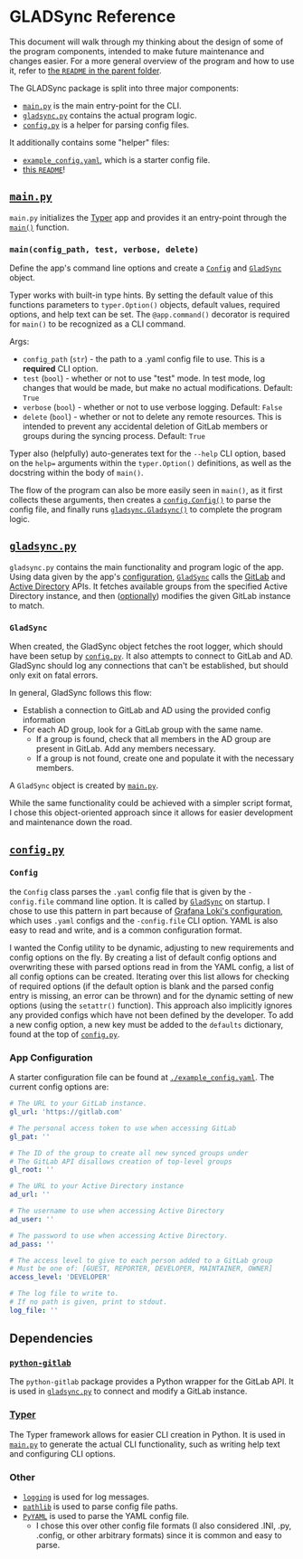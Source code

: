 # GLADSync Reference

This document will walk through my thinking about the design of some of the program components, intended to make future maintenance and changes easier. For a more general overview of the program and how to use it, refer to [the `README` in the parent folder](../README.md).

The GLADSync package is split into three major components:

- [`main.py`](#mainpy) is the main entry-point for the CLI.
- [`gladsync.py`](#gladsyncpy) contains the actual program logic.
- [`config.py`](#configpy) is a helper for parsing config files.

It additionally contains some "helper" files:

- [`example_config.yaml`](#app-configuration), which is a starter config file.
- [this `README`](./README.md)!

## [`main.py`](./main.py)

`main.py` initializes the [Typer](#typer) app and provides it an entry-point through the [`main()`](#main) function.

### `main(config_path, test, verbose, delete)`

Define the app's command line options and create a [`Config`](#config) and [`GladSync`](#gladsync) object.

Typer works with built-in type hints. By setting the default value of this functions parameters to `typer.Option()` objects, default values, required options, and help text can be set. The `@app.command()` decorator is required for `main()` to be recognized as a CLI command.

Args:

- `config_path` (`str`) - the path to a .yaml config file to use. This is a **required** CLI option.
- `test` (`bool`) - whether or not to use "test" mode. In test mode, log changes that would be made, but make no actual modifications. Default: `True`
- `verbose` (`bool`) - whether or not to use verbose logging. Default: `False`
- `delete` (`bool`) - whether or not to delete any remote resources. This is intended to prevent any accidental deletion of GitLab members or groups during the syncing process. Default: `True`

Typer also (helpfully) auto-generates text for the `--help` CLI option, based on the `help=` arguments within the `typer.Option()` definitions, as well as the docstring within the body of `main()`.

The flow of the program can also be more easily seen in `main()`, as it first collects these arguments, then creates a [`config.Config()`](#config) to parse the config file, and finally runs [`gladsync.Gladsync()`](#gladsync) to complete the program logic.

## [`gladsync.py`](./gladsync.py)

`gladsync.py` contains the main functionality and program logic of the app. Using data given by the app's [configuration](#configpy), [`GladSync`](#gladsync) calls the [GitLab](#python-gitlab) and [Active Directory](../README.md#active-directory-api) APIs. It fetches available groups from the specified Active Directory instance, and then ([optionally](#mainconfig_path-test-verbose)) modifies the given GitLab instance to match.

### `GladSync`

When created, the GladSync object fetches the root logger, which should have been setup by [`config.py`](#configpy). It also attempts to connect to GitLab and AD. GladSync should log any connections that can't be established, but should only exit on fatal errors.

In general, GladSync follows this flow:

- Establish a connection to GitLab and AD using the provided config information
- For each AD group, look for a GitLab group with the same name.
  - If a group is found, check that all members in the AD group are present in GitLab. Add any members necessary.
  - If a group is not found, create one and populate it with the necessary members.

A `GladSync` object is created by [`main.py`](#mainconfig_path-test-verbose-delete).

While the same functionality could be achieved with a simpler script format, I chose this object-oriented approach since it allows for easier development and maintenance down the road.

## [`config.py`](./config.py)

### `Config`

the `Config` class parses the `.yaml` config file that is given by the `-config.file` command line option. It is called by [`GladSync`](#gladsync) on startup. I chose to use this pattern in part because of [Grafana Loki's configuration](https://grafana.com/docs/loki/latest/configuration/), which uses `.yaml` configs and the `-config.file` CLI option. YAML is also easy to read and write, and is a common configuration format.

I wanted the Config utility to be dynamic, adjusting to new requirements and config options on the fly. By creating a list of default config options and overwriting these with parsed options read in from the YAML config, a list of all config options can be created. Iterating over this list allows for checking of required options (if the default option is blank and the parsed config entry is missing, an error can be thrown) and for the dynamic setting of new options (using the `setattr()` function). This approach also implicitly ignores any provided configs which have not been defined by the developer. To add a new config option, a new key must be added to the `defaults` dictionary, found at the top of [`config.py`](./config.py).

### App Configuration

A starter configuration file can be found at [`./example_config.yaml`](./example_config.yaml). The current config options are:
```yaml
# The URL to your GitLab instance. 
gl_url: 'https://gitlab.com'

# The personal access token to use when accessing GitLab
gl_pat: ''

# The ID of the group to create all new synced groups under
# The GitLab API disallows creation of top-level groups
gl_root: ''

# The URL to your Active Directory instance
ad_url: ''

# The username to use when accessing Active Directory
ad_user: ''

# The password to use when accessing Active Directory.
ad_pass: ''

# The access level to give to each person added to a GitLab group
# Must be one of: [GUEST, REPORTER, DEVELOPER, MAINTAINER, OWNER]
access_level: 'DEVELOPER'

# The log file to write to.
# If no path is given, print to stdout.
log_file: ''

```

## Dependencies

### [`python-gitlab`](https://python-gitlab.readthedocs.io/en/stable/index.html)

The `python-gitlab` package provides a Python wrapper for the GitLab API. It is used in [`gladsync.py`](./gladsync.py) to connect and modify a GitLab instance.

### [Typer](https://typer.tiangolo.com/)

The Typer framework allows for easier CLI creation in Python. It is used in [`main.py`](./main.py) to generate the actual CLI functionality, such as writing help text and configuring CLI options.

### Other

- [`logging`](https://docs.python.org/3/library/logging.html) is used for log messages.
- [`pathlib`](https://docs.python.org/3/library/pathlib.html) is used to parse config file paths.
- [`PyYAML`](https://pyyaml.org/wiki/PyYAMLDocumentation) is used to parse the YAML config file.
  - I chose this over other config file formats (I also considered .INI, .py, .config, or other arbitrary formats) since it is common and easy to parse.
